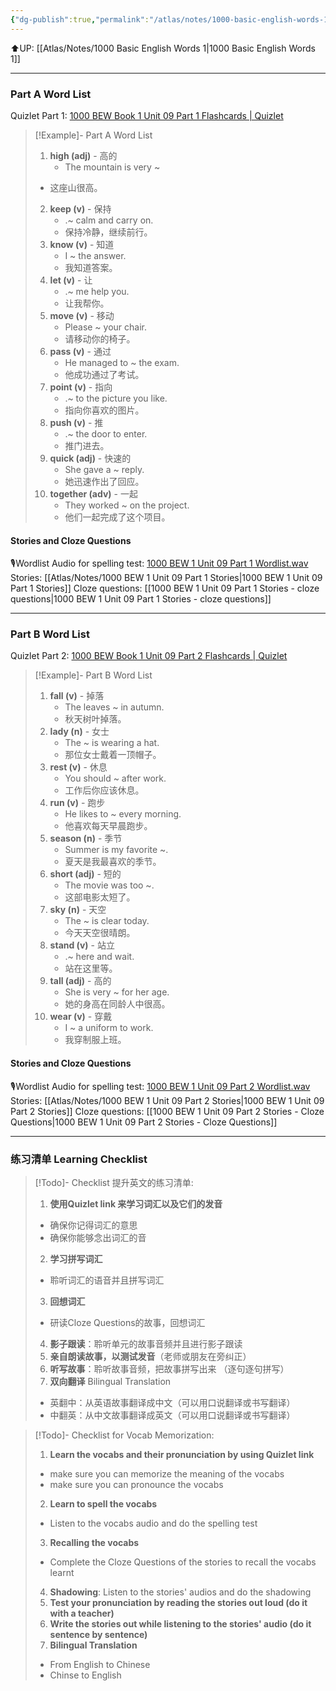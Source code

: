 ```yaml
---
{"dg-publish":true,"permalink":"/atlas/notes/1000-basic-english-words-1-unit-09/"}
---
```


⬆️UP: [[Atlas/Notes/1000 Basic English Words 1\|1000 Basic English Words 1]]

---
### Part A Word List
Quizlet Part 1: [1000 BEW Book 1 Unit 09 Part 1 Flashcards | Quizlet](https://quizlet.com/my/938419599/1000-bew-book-1-unit-09-part-1-flash-cards/?i=1vbzw5&x=1jqt)

> [!Example]- Part A Word List
> 1. **high (adj)** - 高的  
>     - The mountain is very ~  
> 	- 这座山很高。
> 2. **keep (v)** - 保持  
>     - .~ calm and carry on.  
>     - 保持冷静，继续前行。
> 3. **know (v)** - 知道  
>     - I ~ the answer.  
>     - 我知道答案。
> 4. **let (v)** - 让  
>     - .~ me help you.  
>     - 让我帮你。
> 5. **move (v)** - 移动  
>     - Please ~ your chair.  
>     - 请移动你的椅子。
> 6. **pass (v)** - 通过  
>     - He managed to ~ the exam.  
>     - 他成功通过了考试。
> 7. **point (v)** - 指向  
>     - .~ to the picture you like.  
>     - 指向你喜欢的图片。
> 8. **push (v)** - 推  
>     - .~ the door to enter.  
>     - 推门进去。
> 9. **quick (adj)** - 快速的  
>     - She gave a ~ reply.  
>     - 她迅速作出了回应。
> 10. **together (adv)** - 一起  
>     - They worked ~ on the project.  
>     - 他们一起完成了这个项目。

#### Stories and Cloze Questions
🎙️Wordlist Audio for spelling test: [1000 BEW 1 Unit 09 Part 1 Wordlist.wav]()
Stories: [[Atlas/Notes/1000 BEW 1 Unit 09 Part 1 Stories\|1000 BEW 1 Unit 09 Part 1 Stories]]
Cloze questions: [[1000 BEW 1 Unit 09 Part 1 Stories - cloze questions\|1000 BEW 1 Unit 09 Part 1 Stories - cloze questions]]

---
### Part B Word List
Quizlet Part 2: [1000 BEW Book 1 Unit 09 Part 2 Flashcards | Quizlet](https://quizlet.com/my/938420439/1000-bew-book-1-unit-09-part-2-flash-cards/?i=1vbzw5&x=1jqt)

> [!Example]- Part B Word List
> 1. **fall (v)** - 掉落  
>     - The leaves ~ in autumn.  
>     - 秋天树叶掉落。
> 2. **lady (n)** - 女士  
>     - The ~ is wearing a hat.  
>     - 那位女士戴着一顶帽子。
> 3. **rest (v)** - 休息  
>     - You should ~ after work.  
>     - 工作后你应该休息。
> 4. **run (v)** - 跑步  
>     - He likes to ~ every morning.  
>     - 他喜欢每天早晨跑步。
> 5. **season (n)** - 季节  
>     - Summer is my favorite ~.  
>     - 夏天是我最喜欢的季节。
> 6. **short (adj)** - 短的  
>     - The movie was too ~.  
>     - 这部电影太短了。
> 7. **sky (n)** - 天空  
>     - The ~ is clear today.  
>     - 今天天空很晴朗。
> 8. **stand (v)** - 站立  
>     - .~ here and wait.  
>     - 站在这里等。
> 9. **tall (adj)** - 高的  
>     - She is very ~ for her age.  
>     - 她的身高在同龄人中很高。
> 10. **wear (v)** - 穿戴  
>     - I ~ a uniform to work.  
>     - 我穿制服上班。
#### Stories and Cloze Questions
🎙️Wordlist Audio for spelling test: [1000 BEW 1 Unit 09 Part 2 Wordlist.wav]()
Stories: [[Atlas/Notes/1000 BEW 1 Unit 09 Part 2 Stories\|1000 BEW 1 Unit 09 Part 2 Stories]]
Cloze questions: [[1000 BEW 1 Unit 09 Part 2 Stories - Cloze Questions\|1000 BEW 1 Unit 09 Part 2 Stories - Cloze Questions]]


---- 
### 练习清单 Learning Checklist

> [!Todo]- Checklist 提升英文的练习清单:
> 1. **使用Quizlet link 来学习词汇以及它们的发音** 
>	- 确保你记得词汇的意思 
>	- 确保你能够念出词汇的音 
> 2. **学习拼写词汇** 
>	- 聆听词汇的语音并且拼写词汇 
> 3. **回想词汇**
>	- 研读Cloze Questions的故事，回想词汇 
> 4. **影子跟读**：聆听单元的故事音频并且进行影子跟读 
> 5. **亲自朗读故事，以测试发音**（老师或朋友在旁纠正）
> 6. **听写故事**：聆听故事音频，把故事拼写出来 （逐句逐句拼写）
> 7. **双向翻译** Bilingual Translation 
>	- 英翻中：从英语故事翻译成中文（可以用口说翻译或书写翻译）
>	- 中翻英：从中文故事翻译成英文（可以用口说翻译或书写翻译）

> [!Todo]- Checklist for Vocab Memorization:
> 
> 1. **Learn the vocabs and their pronunciation by using Quizlet link**
>	- make sure you can memorize the meaning of the vocabs
>	- make sure you can pronounce the vocabs
> 2. **Learn to spell the vocabs**
>	- Listen to the vocabs audio and do the spelling test
> 3. **Recalling the vocabs**
>	- Complete the Cloze Questions of the stories to recall the vocabs learnt
> 4. **Shadowing**: Listen to the stories' audios and do the shadowing
> 5. **Test your pronunciation by reading the stories out loud (do it with a teacher)**
> 6. **Write the stories out while listening to the stories' audio (do it sentence by sentence)**
> 7. **Bilingual Translation** 
> 	- From English to Chinese
> 	- Chinse to English


